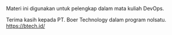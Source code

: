Materi ini digunakan untuk pelengkap dalam mata kuliah DevOps.

Terima kasih kepada PT. Boer Technology dalam program nolsatu.
https://btech.id/

